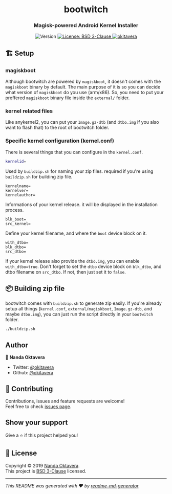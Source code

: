 <h1 align="center">bootwitch</h1>
<h3 align="center">Magisk-powered Android Kernel Installer</h3>
<p align="center">
  <img alt="Version" src="https://img.shields.io/badge/version-0.1-blue.svg?cacheSeconds=2592000" />
  <a href="https://github.com/okitavera/bootwitch/blob/master/LICENSE">
    <img alt="License: BSD 3-Clause" src="https://img.shields.io/badge/License-BSD%203--Clause-red.svg" target="_blank" />
  </a>
  <a href="https://twitter.com/okitavera">
    <img alt="okitavera" src="https://img.shields.io/twitter/follow/okitavera.svg?style=social" target="_blank" />
  </a>
</p>

## 🏗 Setup

### magiskboot

Although bootwitch are powered by `magiskboot`, it doesn't comes with the `magiskboot` binary by default.
The main purpose of it is so you can decide what version of `magiskboot` do you use (arm/x86).
So, you need to put your preffered `magiskboot` binary file inside the `external/` folder.

### kernel related files

Like anykernel2, you can put your `Image.gz-dtb` (and `dtbo.img` if you also want to flash that) to the root of bootwitch folder.

### Specific kernel configuration (kernel.conf)

There is several things that you can configure in the `kernel.conf`.

```sh
kernelid=
```
Used by `buildzip.sh` for naming your zip files. required if you're using `buildzip.sh` for building zip file.

```
kernelname=
kernelver=
kernelauthor=
```
Informations of your kernel release. it will be displayed in the installation process.

```
blk_boot=
src_kernel=
```
Define your kernel filename, and where the `boot` device block on it.

```
with_dtbo=
blk_dtbo=
src_dtbo=
```
If your kernel release also provide the `dtbo.img`, you can enable `with_dtbo=true`.
Don't forget to set the `dtbo` device block on `blk_dtbo`, and dtbo filename on `src_dtbo`.
If not, then just set it to `false`.

## 📦 Building zip file

bootwitch comes with `buildzip.sh` to generate zip easily.
If you're already setup all things (`kernel.conf`, `external/magiskboot`, `Image.gz-dtb`, and maybe `dtbo.img`),
you can just run the script directly in your `bootwitch` folder.

```sh
./buildzip.sh
```

## Author

👤 **Nanda Oktavera**

* Twitter: [@okitavera](https://twitter.com/okitavera)
* Github: [@okitavera](https://github.com/okitavera)

## 🤝 Contributing

Contributions, issues and feature requests are welcome!<br />Feel free to check [issues page](https://github.com/okitavera/bootwitch/issues).

## Show your support

Give a ⭐️ if this project helped you!

## 📝 License

Copyright © 2019 [Nanda Oktavera](https://github.com/okitavera).<br />
This project is [BSD 3-Clause](LICENSE) licensed.

***
_This README was generated with ❤️ by [readme-md-generator](https://github.com/kefranabg/readme-md-generator)_